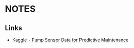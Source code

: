# NOTES

## Links

- [Kaggle - Pump Sensor Data for Predictive Maintenance](https://www.kaggle.com/datasets/nphantawee/pump-sensor-data?resource=download)